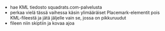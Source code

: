 - hae KML tiedosto squadrats.com-palvelusta
- perkaa vielä tässä vaihessa käsin ylimääräiset Placemark-elementit pois KML-fileestä ja jätä jäljelle vain se, jossa on pikkuruudut
- fileen niin skiptiin ja kovaa ajoa